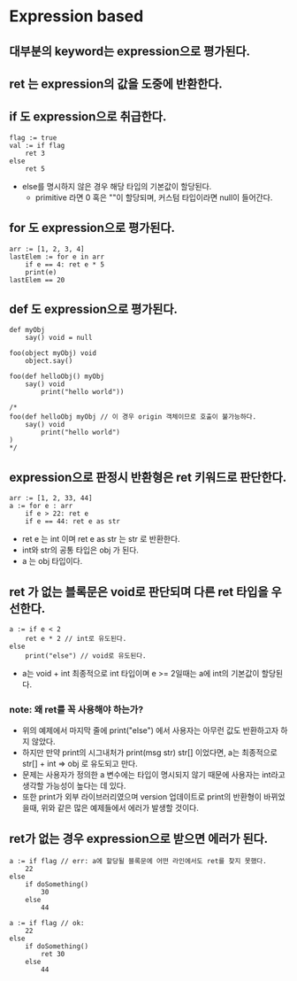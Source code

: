 # Expression based

## 대부분의 keyword는 expression으로 평가된다.

## ret 는 expression의 값을 도중에 반환한다.

## if 도 expression으로 취급한다.
```wrd
flag := true
val := if flag
    ret 3
else
    ret 5
```

* else를 명시하지 않은 경우 해당 타입의 기본값이 할당된다.
    * primitive 라면 0 혹은 ""이 할당되며, 커스텀 타입이라면 null이 들어간다.

## for 도 expression으로 평가된다.
```wrd
arr := [1, 2, 3, 4]
lastElem := for e in arr
    if e == 4: ret e * 5
    print(e)
lastElem == 20
```

## def 도 expression으로 평가된다.
```wrd
def myObj
    say() void = null

foo(object myObj) void
    object.say()    

foo(def helloObj() myObj
    say() void
        print("hello world"))

/*
foo(def helloObj myObj // 이 경우 origin 객체이므로 호출이 불가능하다.
    say() void
        print("hello world")
)
*/
```

## expression으로 판정시 반환형은 ret 키워드로 판단한다.
```wrd
arr := [1, 2, 33, 44]
a := for e : arr
    if e > 22: ret e
    if e == 44: ret e as str
```
* ret e 는 int 이며 ret e as str 는 str 로 반환한다.
* int와 str의 공통 타입은 obj 가 된다.
* a 는 obj 타입이다.

## ret 가 없는 블록문은 void로 판단되며 다른 ret 타입을 우선한다.
```wrd
a := if e < 2
    ret e * 2 // int로 유도된다.
else
    print("else") // void로 유도된다.
```
* a는 void + int 최종적으로 int 타입이며 e >= 2일때는 a에 int의 기본값이 할당된다.

### note: 왜 ret를 꼭 사용해야 하는가?
* 위의 예제에서 마지막 줄에 print("else") 에서 사용자는 아무런 값도 반환하고자 하지 않았다.
* 하지만 만약 print의 시그내처가 print(msg str) str[] 이었다면, a는 최종적으로 str[] + int => obj
  로 유도되고 만다.
* 문제는 사용자가 정의한 a 변수에는 타입이 명시되지 않기 때문에 사용자는 int라고 생각할 가능성이
  높다는 데 있다.
* 또한 print가 외부 라이브러리였으며 version 업데이트로 print의 반환형이 바뀌었을때, 위와 같은
  많은 예제들에서 에러가 발생할 것이다.

## ret가 없는 경우 expression으로 받으면 에러가 된다.
```wrd
a := if flag // err: a에 할당될 블록문에 어떤 라인에서도 ret를 찾지 못했다.
    22
else
    if doSomething()
        30
    else
        44

a := if flag // ok:
    22
else
    if doSomething()
        ret 30
    else
        44
```
